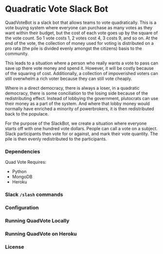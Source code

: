 # Quadratic Vote Slack Bot

QuadVoteBot is a slack bot that allows teams to vote quadratically. This is a vote buying system where everyone can purchase as many votes as they want within their budget, but the cost of each vote goes up by the square of the vote count. So 1 vote costs 1, 2 votes cost 4, 3 costs 9, and so on. At the end of the vote, the collection of money used for voting is distributed on a pro rata (the pile is divided evenly amongst the citizens) basis to the community.

This leads to a situation where a person who really wants a vote to pass can save up there vote money and spend it. However, it will be costly because of the squaring of cost. Additionally, a collection of impoverished voters can still overwhelm a rich voter because they can still vote cheaply.

Where in a direct democracy, there is always a loser, in a quadratic democracy, there is some conciliation to the losing side because of the redistributing effect. Instead of lobbying the government, plutocrats can use their money as a part of the system. And where that lobby money would normally have enriched a minority of powerbrokers, it is then redistributed back to the populace.

For the purpose of the SlackBot, we create a situation where everyone starts off with one hundred vote dollars. People can call a vote on a subject. Slack participants then vote for or against, and mark their vote quantity. The pile is then evenly redistributed to the participants.

### Dependencies

Quad Vote Requires:
- Python
- MongoDB
- Heroku

### Slack `/slash` commands

### Configuration

### Running QuadVote Locally

### Running QuadVote on Heroku

### License
